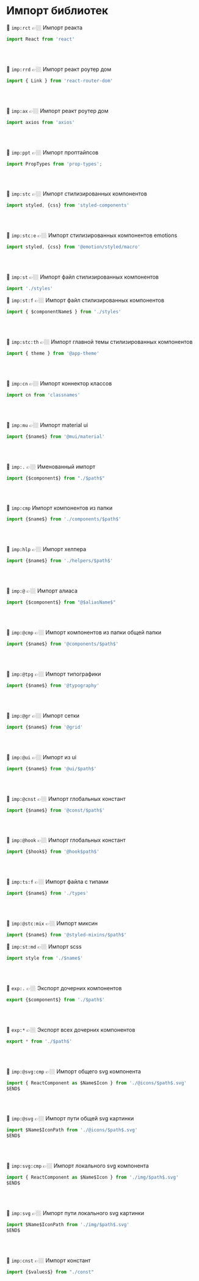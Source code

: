 # Импорт библиотек

🔹 `imp:rct` 👉🏼 Импорт реакта
```javascript
import React from 'react'
```

<br>
<br>

🔹 `imp:rrd` 👉🏼 Импорт реакт роутер дом
```javascript
import { Link } from 'react-router-dom'
```

<br>
<br>

🔹 `imp:ax` 👉🏼 Импорт реакт роутер дом
```javascript
import axios from 'axios'
```

<br>
<br>

🔹 `imp:ppt` 👉🏼 Импорт проптайпсов
```javascript
import PropTypes from 'prop-types';
```

<br><br>

🔹 `imp:stc` 👉🏼 Импорт стилизированных компонентов
```javascript
import styled, {css} from 'styled-components'
```

<br><br>

🔹 `imp:stc:e` 👉🏼 Импорт стилизированных компонентов emotions
```javascript
import styled, {css} from '@emotion/styled/macro'
```

<br><br>

🔹 `imp:st` 👉🏼 Импорт файл стилизированных компонентов
```javascript
import './styles'
```

🔹 `imp:st:f` 👉🏼 Импорт файл стилизированных компонентов
```javascript
import { $componentName$ } from './styles'
```

<br><br>

🔹 `imp:stc:th` 👉🏼 Импорт главной темы стилизированных компонентов
```javascript
import { theme } from '@app-theme'
```

<br><br>

🔹 `imp:cn` 👉🏼 Импорт коннектор классов
```javascript
import cn from 'classnames'
```

<br>
<br>

🔹 `imp:mu` 👉🏼 Импорт material ui 
```javascript
import {$name$} from '@mui/material'
```

<br><br>

🔹 `imp:.` 👉🏼 Именованный импорт
```javascript
import {$component$} from "./$path$"
```

<br><br>

🔹 `imp:cmp` Импорт компонентов из папки
```javascript
import {$name$} from './components/$path$'
```

<br><br>

🔹 `imp:hlp` 👉🏼 Импорт хелпера
```javascript
import {$name$} from './helpers/$path$'
```

<br><br>

🔹 `imp:@` 👉🏼 Импорт алиаса
```javascript
import {$component$} from "@$aliasName$"
```

<br><br>

🔹 `imp:@cmp` 👉🏼 Импорт компонентов из папки общей папки
```javascript
import {$name$} from '@components/$path$'
```

<br><br>

🔹 `imp:@tpg` 👉🏼 Импорт типографики
```javascript
import {$name$} from '@typography'
```

<br><br>

🔹 `imp:@gr` 👉🏼 Импорт сетки
```javascript
import {$name$} from '@grid'
```

<br><br>

🔹 `imp:@ui` 👉🏼 Импорт из ui
```javascript
import {$name$} from '@ui/$path$'
```

<br><br>

🔹 `imp:@cnst` 👉🏼 Импорт глобальных констант
```javascript
import {$name$} from '@const/$path$'
```

<br><br>

🔹 `imp:@hook` 👉🏼 Импорт глобальных констант
```javascript
import {$hook$} from '@hook$path$'
```

<br><br>

🔹 `imp:ts:f` 👉🏼 Импорт файла с типами
```javascript
import {$name$} from './types'
```

<br><br>

🔹 `imp:@stc:mix` 👉🏼 Импорт миксин
```javascript
import {$name$} from '@styled-mixins/$path$'
```

🔹 `imp:st:md` 👉🏼 Импорт scss
```javascript
import style from './$name$'
```

<br><br>

🔹 `exp:.` 👉🏼 Экспорт дочерних компонентов
```typescript
export {$component$} from './$path$'
```

<br><br>

🔹 `exp:*` 👉🏼 Экспорт всех дочерних компонентов
```typescript
export * from './$path$'
```

<br><br>

🔹 `imp:@svg:cmp` 👉🏼 Импорт общего svg компонента
```typescript
import { ReactComponent as $Name$Icon } from './@icons/$path$.svg'
$END$
```

<br><br>

🔹 `imp:@svg` 👉🏼 Импорт пути общей svg картинки
```typescript
import $Name$IconPath from './@icons/$path$.svg'
$END$
```

<br><br>

🔹 `imp:svg:cmp` 👉🏼 Импорт локального svg компонента
```typescript
import { ReactComponent as $Name$Icon } from './img/$path$.svg'
$END$
```

<br><br>

🔹 `imp:svg` 👉🏼 Импорт пути локального svg картинки
```typescript
import $Name$IconPath from './img/$path$.svg'
$END$
```

<br><br>

🔹 `imp:cnst` 👉🏼 Импорт констант   
```typescript
import {$values$} from "./const"
```

<br>
<br>